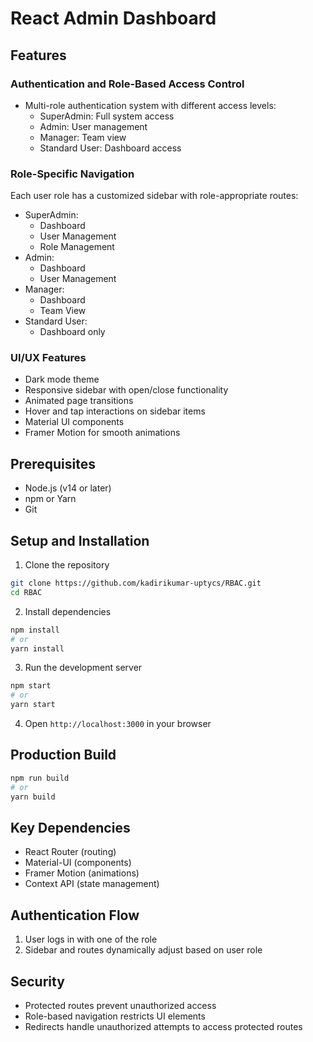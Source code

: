 # React Admin Dashboard

## Features

### Authentication and Role-Based Access Control
- Multi-role authentication system with different access levels:
  - SuperAdmin: Full system access
  - Admin: User management 
  - Manager: Team view
  - Standard User: Dashboard access

### Role-Specific Navigation
Each user role has a customized sidebar with role-appropriate routes:
- SuperAdmin: 
  - Dashboard
  - User Management
  - Role Management
- Admin:
  - Dashboard
  - User Management
- Manager:
  - Dashboard
  - Team View
- Standard User:
  - Dashboard only

### UI/UX Features
- Dark mode theme
- Responsive sidebar with open/close functionality
- Animated page transitions
- Hover and tap interactions on sidebar items
- Material UI components
- Framer Motion for smooth animations

## Prerequisites

- Node.js (v14 or later)
- npm or Yarn
- Git

## Setup and Installation

1. Clone the repository
```bash
git clone https://github.com/kadirikumar-uptycs/RBAC.git
cd RBAC
```

2. Install dependencies
```bash
npm install
# or
yarn install
```

3. Run the development server
```bash
npm start
# or
yarn start
```

4. Open `http://localhost:3000` in your browser

## Production Build

```bash
npm run build
# or
yarn build
```

## Key Dependencies
- React Router (routing)
- Material-UI (components)
- Framer Motion (animations)
- Context API (state management)

## Authentication Flow
1. User logs in with one of the role
2. Sidebar and routes dynamically adjust based on user role

## Security
- Protected routes prevent unauthorized access
- Role-based navigation restricts UI elements
- Redirects handle unauthorized attempts to access protected routes

